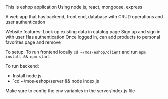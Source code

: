 This is eshop application
Using node js, react, mongoose, express

A web app that has backend, front end, database with CRUD operations and user authentication

Website features:
Look up existing data in catalog page
Sign up and sign in with user
Has authentication
Once logged in, can add products to personal favorites page and remove

To setup:
To run frontend locally `cd ~/mos-eshop/client` and run `npm install && npm start`

To run backend:
 - Install node.js
 - `cd ~/mos-eshop/server && node index.js

Make sure to config the env variables in the server/index.js file